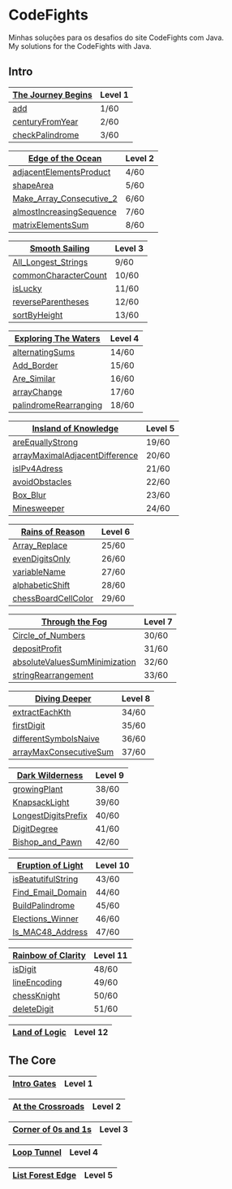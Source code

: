 # CodeFights
Minhas soluções para os desafios do site CodeFights com Java.  
My solutions for the CodeFights with Java.


## Intro
| [The Journey Begins](Intro/The_Journey_Begins) | Level 1 |
| ----- | ----- |
| [add](Intro/The_Journey_Begins/add.java) | 1/60 |
| [centuryFromYear](Intro/The_Journey_Begins/centuryFromYear.java) | 2/60 |
| [checkPalindrome](Intro/The_Journey_Begins/checkPalindrome.java) | 3/60 |

| [Edge of the Ocean](Intro/Edge_of_the_Ocean) | Level 2 |
| ----- | ----- |
| [adjacentElementsProduct](Intro/Edge_of_the_Ocean/adjacentElementsProduct.java) | 4/60 |
| [shapeArea](Intro/Edge_of_the_Ocean/shapeArea.java) | 5/60 |
| [Make_Array_Consecutive_2](Intro/Edge_of_the_Ocean/Make_Array_Consecutive_2.java) | 6/60 |
| [almostIncreasingSequence](Intro/Edge_of_the_Ocean/almostIncreasingSequence.java) | 7/60 |
| [matrixElementsSum](Intro/Edge_of_the_Ocean/matrixElementsSum.java) | 8/60 |


| [Smooth Sailing](Intro/Smooth_Sailing) | Level 3 |
| ----- | ----- |
| [All_Longest_Strings](Intro/Smooth_Sailing/All_Longest_Strings.java) | 9/60 |
| [commonCharacterCount](Intro/Smooth_Sailing/commonCharacterCount.java) | 10/60 |
| [isLucky](Intro/Smooth_Sailing/isLucky.java) | 11/60 |
| [reverseParentheses](Intro/Smooth_Sailing/reverseParentheses.java) | 12/60 |
| [sortByHeight](Intro/Smooth_Sailing/sortByHeight.java) | 13/60 |

| [Exploring The Waters](Intro/Exploring_The_Waters) | Level 4 |
| ----- | ----- |
| [alternatingSums](Intro/Exploring_The_Waters/alternatingSums.java) | 14/60 |
| [Add_Border](Intro/Exploring_The_Waters/Add_Border.java) | 15/60 |
| [Are_Similar](Intro/Exploring_The_Waters/Are_Similar.java) | 16/60 |
| [arrayChange](Intro/Exploring_The_Waters/arrayChange.java) | 17/60 |
| [palindromeRearranging](Intro/Exploring_The_Waters/palindromeRearranging.java) | 18/60 |


| [Insland of Knowledge](Intro/Insland_of_Knowledge) | Level 5 |
| ----- | ----- |
| [areEquallyStrong](Intro/Insland_of_Knowledge/areEquallyStrong.java) | 19/60 |
| [arrayMaximalAdjacentDifference](Intro/Insland_of_Knowledge/arrayMaximalAdjacentDifference.java) | 20/60 |
| [isIPv4Adress](Intro/Insland_of_Knowledge/isIPv4Adress.java) | 21/60 |
| [avoidObstacles](Intro/Insland_of_Knowledge/avoidObstacles.java) | 22/60 |
| [Box_Blur](Intro/Insland_of_Knowledge/Box_Blur.java) | 23/60 |
| [Minesweeper](Intro/Insland_of_Knowledge/Minesweeper.java) | 24/60 |

| [Rains of Reason](Intro/Rains_of_Reason) | Level 6 |
| ----- | ----- |
| [Array_Replace](Intro/Rains_of_Reason/Array_Replace.java) | 25/60 |
| [evenDigitsOnly](Intro/Rains_of_Reason/evenDigitsOnly.java) | 26/60 |
| [variableName](Intro/Rains_of_Reason/variableName.java) | 27/60 |
| [alphabeticShift](Intro/Rains_of_Reason/alphabeticShift.java) | 28/60 |
| [chessBoardCellColor](Intro/Rains_of_Reason/chessBoardCellColor.java) | 29/60 |

| [Through the Fog](Intro/Through_the_Fog) | Level 7 |
| ----- | ----- |
| [Circle_of_Numbers](Intro/Through_the_Fog/Circle_of_Numbers.java) | 30/60 |
| [depositProfit](Intro/Through_the_Fog/depositProfit.java) | 31/60 |
| [absoluteValuesSumMinimization](Intro/Through_the_Fog/absoluteValuesSumMinimization.java) | 32/60 |
| [stringRearrangement](Intro/Through_the_Fog/stringRearrangement.java) | 33/60 |

| [Diving Deeper](Intro/Diving_Deeper) | Level 8 |
| ----- | ----- |
| [extractEachKth](Intro/Diving_Deeper/extractEachKth.java) | 34/60 |
| [firstDigit](Intro/Diving_Deeper/firstDigit.java) | 35/60 |
| [differentSymbolsNaive](Intro/Diving_Deeper/differentSymbolsNaive.java) | 36/60 |
| [arrayMaxConsecutiveSum](Intro/Diving_Deeper/arrayMaxConsecutiveSum.java) | 37/60 |

| [Dark Wilderness](Intro/Dark_Wilderness) | Level 9 |
| ----- | ----- |
| [growingPlant](Intro/Dark_Wilderness/growingPlant.java) | 38/60 |
| [KnapsackLight](Intro/Dark_Wilderness/KnapsackLight.java) | 39/60 |
| [LongestDigitsPrefix](Intro/Dark_Wilderness/LongestDigitsPrefix.java) | 40/60 |
| [DigitDegree](Intro/Dark_Wilderness/DigitDegree.java) | 41/60 |
| [Bishop_and_Pawn](Intro/Dark_Wilderness/Bishop_and_Pawn.java) | 42/60 |

| [Eruption of Light](Intro/Eruption_of_Light) | Level 10 |
| ----- | ----- |
| [isBeatutifulString](Intro/Eruption_of_Light/isBeatutifulString.java) | 43/60 |
| [Find_Email_Domain](Intro/Eruption_of_Light/Find_Email_Domain.java) | 44/60 |
| [BuildPalindrome](Intro/Eruption_of_Light/BuildPalindrome.java) | 45/60 |
| [Elections_Winner](Intro/Eruption_of_Light/Elections_Winner.java) | 46/60 |
| [Is_MAC48_Address](Intro/Eruption_of_Light/Is_MAC48_Address.java) | 47/60 |

| [Rainbow of Clarity](Intro/Rainbow_of_Clarity) | Level 11 |
| ----- | ----- |
| [isDigit](Intro/Rainbow_of_Clarity/isDigit.java) | 48/60 |
| [lineEncoding](Intro/Rainbow_of_Clarity/lineEncoding.java) | 49/60 |
| [chessKnight](Intro/Rainbow_of_Clarity/chessKnight.java) | 50/60 |
| [deleteDigit](Intro/Rainbow_of_Clarity/deleteDigit.java) | 51/60 |

| [Land of Logic](Intro/Land_of_Logic) | Level 12 |
| ----- | ----- |

## The Core
| [Intro Gates](The_Core/Intro_Gates) | Level 1 |
| ----- | ----- |

| [At the Crossroads](The_Core/At_the_Crossroads) | Level 2 |
| ----- | ----- |

| [Corner of 0s and 1s](The_Core/Corner_of_0s_and_1s) | Level 3 |
| ----- | ----- |

| [Loop Tunnel](The_Core/Loop_Tunnel) | Level 4 |
| ----- | ----- |

| [List Forest Edge](The_Core/List_Forest_Edge) | Level 5 |
| ----- | ----- |
